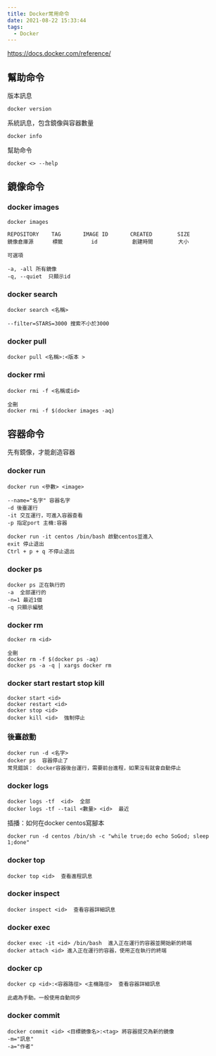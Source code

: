 ```yaml
---
title: Docker常用命令
date: 2021-08-22 15:33:44
tags:
  - Docker
---
```



https://docs.docker.com/reference/
## 幫助命令
版本訊息
```
docker version
```
系統訊息，包含鏡像與容器數量
```
docker info
```
幫助命令
```
docker <> --help
```

## 鏡像命令

### docker images
```
docker images

REPOSITORY    TAG       IMAGE ID       CREATED        SIZE
鏡像倉庫源      標籤         id           創建時間        大小

可選項

-a, -all 所有鏡像
-q, --quiet  只顯示id
```

### docker search
```
docker search <名稱>

--filter=STARS=3000 搜索不小於3000
```

### docker pull
```
docker pull <名稱>:<版本 >
```

### docker rmi
```
docker rmi -f <名稱或id>

全刪
docker rmi -f $(docker images -aq)

```


## 容器命令
先有鏡像，才能創造容器

### docker run 
```
docker run <參數> <image>

--name="名字" 容器名字
-d 後臺運行
-it 交互運行，可進入容器查看
-p 指定port 主機:容器

docker run -it centos /bin/bash 啟動centos並進入
exit 停止退出
Ctrl + p + q 不停止退出
```

### docker ps
```
docker ps 正在執行的
-a  全部運行的
-n=1 最近1個
-q 只顯示編號
```

### docker rm
```
docker rm <id>

全刪
docker rm -f $(docker ps -aq)
docker ps -a -q | xargs docker rm
```

### docker start restart stop kill
```
docker start <id>
docker restart <id>
docker stop <id>
docker kill <id>  強制停止
```

### 後臺啟動
```
docker run -d <名字> 
docker ps  容器停止了
常見錯誤： docker容器後台運行，需要前台進程，如果沒有就會自動停止
```

### docker logs
```
docker logs -tf  <id>  全部
docker logs -tf --tail <數量> <id>  最近
```
插播：如何在docker centos寫腳本
```
docker run -d centos /bin/sh -c "while true;do echo SoGod; sleep 1;done"
```

### docker top
```
docker top <id>  查看進程訊息
```

### docker inspect
```
docker inspect <id>  查看容器詳細訊息
```

### docker exec
```
docker exec -it <id> /bin/bash  進入正在運行的容器並開始新的終端
docker attach <id> 進入正在運行的容器，使用正在執行的終端
```

### docker cp
```
docker cp <id>:<容器路徑> <主機路徑>  查看容器詳細訊息

此處為手動。一般使用自動同步
```

### docker commit
```
docker commit <id> <目標鏡像名>:<tag> 將容器提交為新的鏡像
-m="訊息"
-a="作者"
```
